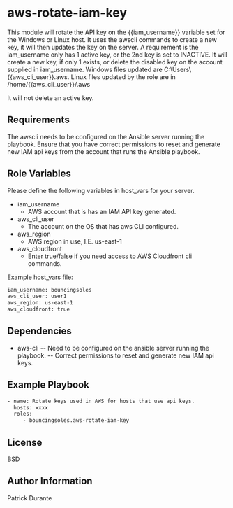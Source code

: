 aws-rotate-iam-key
=========
This module will rotate the API key on the {{iam_username}} variable set for the Windows or Linux host.  It uses the awscli commands to create a new key, it will then updates the key on the server.  A requirement is the iam_username only has 1 active key, or the 2nd key is set to INACTIVE.  It will create a new key, if only 1 exists, or delete the disabled key on the account supplied in iam_username.  Windows files updated are C:\Users\\{{aws_cli_user}}\.aws. Linux files updated by the role are in /home/{{aws_cli_user}}/.aws

It will not delete an active key.

Requirements
------------
The awscli needs to be configured on the Ansible server running the playbook.  Ensure that you have correct permissions to reset and generate new IAM api keys from the account that runs the Ansible playbook.

Role Variables
--------------
Please define the following variables in host_vars for your server.
 - iam_username
   - AWS account that is has an IAM API key generated.
 - aws_cli_user
   - The account on the OS that has aws CLI configured.
 - aws_region
   - AWS region in use, I.E. us-east-1
 - aws_cloudfront
   - Enter true/false if you need access to AWS Cloudfront cli commands.

Example host_vars file:
```sh
iam_username: bouncingsoles  
aws_cli_user: user1
aws_region: us-east-1
aws_cloudfront: true
```

Dependencies
------------
- aws-cli
-- Need to be configured on the ansible server running the playbook.
-- Correct permissions to reset and generate new IAM api keys.



Example Playbook
----------------

```sh
- name: Rotate keys used in AWS for hosts that use api keys.
  hosts: xxxx
  roles:
     - bouncingsoles.aws-rotate-iam-key
```
License
-------

BSD

Author Information
------------------

Patrick Durante
